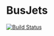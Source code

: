 # BusJets

[![Build Status](https://github.com/Perro2110/BusJets.jl/actions/workflows/CI.yml/badge.svg?branch=main)](https://github.com/Perro2110/BusJets.jl/actions/workflows/CI.yml?query=branch%3Amain)
